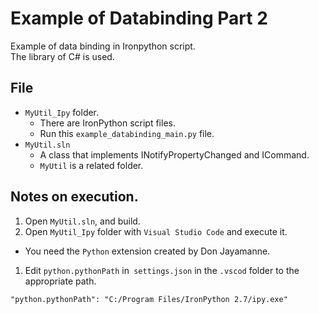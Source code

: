 # Example of Databinding Part 2

Example of data binding in Ironpython script.  
The library of C# is used.

## File

* `MyUtil_Ipy` folder.
  * There are IronPython script files.
  * Run this `example_databinding_main.py` file.
* `MyUtil.sln`
  * A class that implements INotifyPropertyChanged and ICommand. 
  * `MyUtil` is a related folder.

## Notes on execution.

1. Open `MyUtil.sln`, and build.
1. Open `MyUtil_Ipy` folder with `Visual Studio Code` and execute it.
  * You need the `Python` extension created by Don Jayamanne.
1. Edit `python.pythonPath` in` settings.json` in the `.vscod` folder to the appropriate path.

```
"python.pythonPath": "C:/Program Files/IronPython 2.7/ipy.exe"
```
